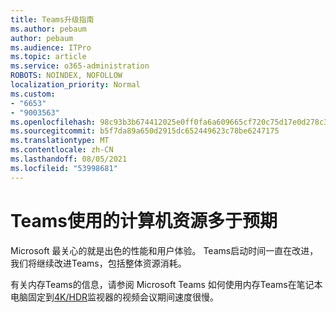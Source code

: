 ```yaml
---
title: Teams升级指南
ms.author: pebaum
author: pebaum
ms.audience: ITPro
ms.topic: article
ms.service: o365-administration
ROBOTS: NOINDEX, NOFOLLOW
localization_priority: Normal
ms.custom:
- "6653"
- "9003563"
ms.openlocfilehash: 98c93b3b674412025e0ff0fa6a609665cf720c75d17e0d278c3abe123d5ec01c
ms.sourcegitcommit: b5f7da89a650d2915dc652449623c78be6247175
ms.translationtype: MT
ms.contentlocale: zh-CN
ms.lasthandoff: 08/05/2021
ms.locfileid: "53998681"
---
```

# <a name="teams-is-using-more-computer-resources-than-expected"></a>Teams使用的计算机资源多于预期

Microsoft 最关心的就是出色的性能和用户体验。 Teams启动时间一直在改进，我们将继续改进Teams，包括整体资源消耗。  

有关内存Teams的信息，请参阅 Microsoft Teams 如何使用内存Teams[](https://docs.microsoft.com/microsoftteams/teams-memory-usage-perf)在笔记本电脑固定到[4K/HDR](https://docs.microsoft.com/MicrosoftTeams/troubleshoot/known-issues/teams-slow-video-meetings-laptops-4k)监视器的视频会议期间速度很慢。
